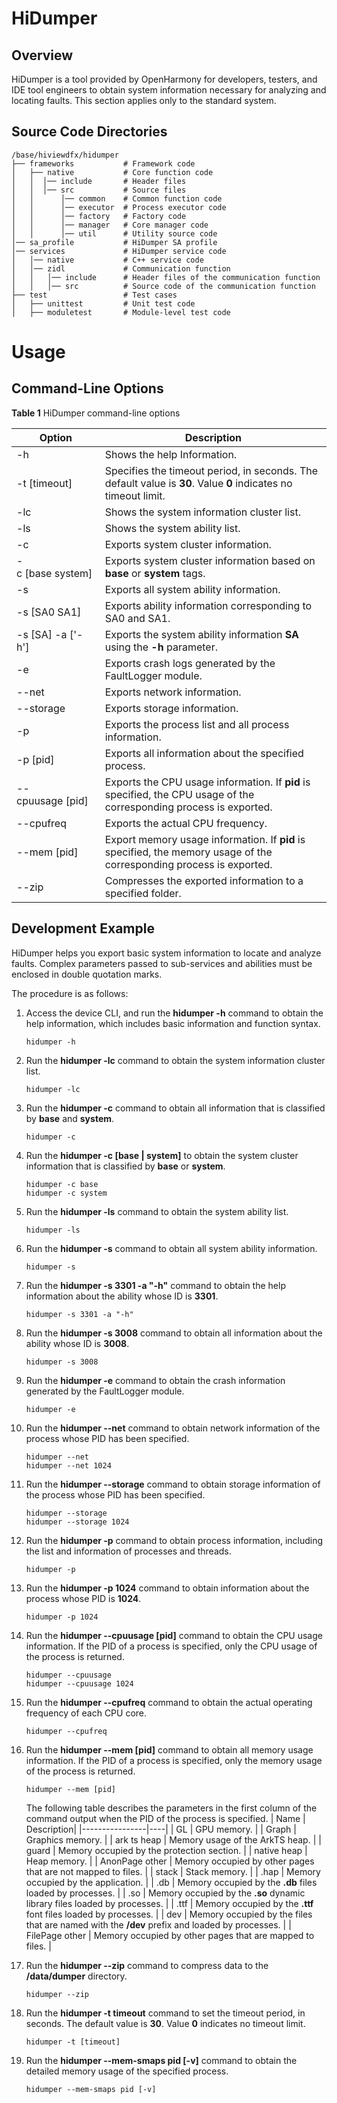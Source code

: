 # HiDumper


## Overview

HiDumper is a tool provided by OpenHarmony for developers, testers, and IDE tool engineers to obtain system information necessary for analyzing and locating faults. This section applies only to the standard system.

## Source Code Directories

  
```
/base/hiviewdfx/hidumper
├── frameworks           # Framework code
│   ├── native           # Core function code
│   │  │── include       # Header files
│   │  │── src           # Source files
│   │      │── common    # Common function code
│   │      │── executor  # Process executor code
│   │      │── factory   # Factory code
│   │      │── manager   # Core manager code
│   │      │── util      # Utility source code
│── sa_profile           # HiDumper SA profile
│── services             # HiDumper service code
│   │── native           # C++ service code
│   │── zidl             # Communication function
│   │   │── include      # Header files of the communication function
│   │   │── src          # Source code of the communication function
├── test                 # Test cases
│   ├── unittest         # Unit test code
│   ├── moduletest       # Module-level test code
```


# Usage


## Command-Line Options

  **Table 1** HiDumper command-line options

| Option| **Description**| 
| -------- | -------- |
| -h | Shows the help Information.| 
| -t&nbsp;[timeout] | Specifies the timeout period, in seconds. The default value is **30**. Value **0** indicates no timeout limit.| 
| -lc | Shows the system information cluster list.| 
| -ls | Shows the system ability list.| 
| -c | Exports system cluster information.| 
| -c&nbsp;[base&nbsp;system] | Exports system cluster information based on **base** or **system** tags.| 
| -s | Exports all system ability information.| 
| -s&nbsp;[SA0&nbsp;SA1] | Exports ability information corresponding to SA0 and SA1.| 
| -s&nbsp;[SA]&nbsp;-a&nbsp;['-h'] | Exports the system ability information **SA** using the **-h** parameter.| 
| -e | Exports crash logs generated by the FaultLogger module.| 
| --net | Exports network information.| 
| --storage | Exports storage information.| 
| -p | Exports the process list and all process information.| 
| -p&nbsp;[pid] | Exports all information about the specified process.| 
| --cpuusage&nbsp;[pid] | Exports the CPU usage information. If **pid** is specified, the CPU usage of the corresponding process is exported.| 
| --cpufreq | Exports the actual CPU frequency.| 
| --mem&nbsp;[pid] | Export memory usage information. If **pid** is specified, the memory usage of the corresponding process is exported.| 
| --zip | Compresses the exported information to a specified folder.| 


## Development Example

HiDumper helps you export basic system information to locate and analyze faults. Complex parameters passed to sub-services and abilities must be enclosed in double quotation marks.

The procedure is as follows:

1. Access the device CLI, and run the **hidumper -h** command to obtain the help information, which includes basic information and function syntax.
     
   ```
   hidumper -h
   ```

2. Run the **hidumper -lc** command to obtain the system information cluster list.
     
   ```
   hidumper -lc
   ```

3. Run the **hidumper -c** command to obtain all information that is classified by **base** and **system**.
     
   ```
   hidumper -c
   ```

4. Run the **hidumper -c [base | system]** to obtain the system cluster information that is classified by **base** or **system**.
     
   ```
   hidumper -c base
   hidumper -c system
   ```

5. Run the **hidumper -ls** command to obtain the system ability list.
     
   ```
   hidumper -ls
   ```

6. Run the **hidumper -s** command to obtain all system ability information.
     
   ```
   hidumper -s
   ```

7. Run the **hidumper -s 3301 -a "-h"** command to obtain the help information about the ability whose ID is **3301**.
     
   ```
   hidumper -s 3301 -a "-h"
   ```

8. Run the **hidumper -s 3008** command to obtain all information about the ability whose ID is **3008**.
     
   ```
   hidumper -s 3008
   ```

9. Run the **hidumper -e** command to obtain the crash information generated by the FaultLogger module.
     
   ```
   hidumper -e
   ```

10. Run the **hidumper --net** command to obtain network information of the process whose PID has been specified.
     
    ```
    hidumper --net
    hidumper --net 1024
    ```

11. Run the **hidumper --storage** command to obtain storage information of the process whose PID has been specified.
     
    ```
    hidumper --storage
    hidumper --storage 1024
    ```

12. Run the **hidumper -p** command to obtain process information, including the list and information of processes and threads.
     
    ```
    hidumper -p
    ```

13. Run the **hidumper -p 1024** command to obtain information about the process whose PID is **1024**.
     
    ```
    hidumper -p 1024
    ```

14. Run the **hidumper  --cpuusage [pid]** command to obtain the CPU usage information. If the PID of a process is specified, only the CPU usage of the process is returned.
     
    ```
    hidumper --cpuusage
    hidumper --cpuusage 1024
    ```

15. Run the **hidumper --cpufreq** command to obtain the actual operating frequency of each CPU core.
     
    ```
    hidumper --cpufreq
    ```

16. Run the **hidumper --mem [pid]** command to obtain all memory usage information. If the PID of a process is specified, only the memory usage of the process is returned.
     
    ```
    hidumper --mem [pid]
    ```
    The following table describes the parameters in the first column of the command output when the PID of the process is specified.
    | Name            | Description|
    |----------------|----|
    | GL             | GPU memory.  |
    | Graph          | Graphics memory. |
    | ark ts heap    | Memory usage of the ArkTS heap. |
    | guard          | Memory occupied by the protection section.  |
    | native heap    | Heap memory.  |
    | AnonPage other | Memory occupied by other pages that are not mapped to files. |
    | stack          | Stack memory.  |
    | .hap           | Memory occupied by the application.  |
    | .db            | Memory occupied by the **.db** files loaded by processes.  |
    | .so            | Memory occupied by the **.so** dynamic library files loaded by processes.  |
    | .ttf           | Memory occupied by the **.ttf** font files loaded by processes.  |
    | dev            | Memory occupied by the files that are named with the **/dev** prefix and loaded by processes.  |
    | FilePage other | Memory occupied by other pages that are mapped to files.  |

17. Run the **hidumper --zip** command to compress data to the **/data/dumper** directory.
     
    ```
    hidumper --zip
    ```

18. Run the **hidumper -t timeout** command to set the timeout period, in seconds. The default value is **30**. Value **0** indicates no timeout limit.
     
    ```
    hidumper -t [timeout]
    ```

19. Run the **hidumper --mem-smaps pid [-v]** command to obtain the detailed memory usage of the specified process.
     
    ```
    hidumper --mem-smaps pid [-v]
    ```
